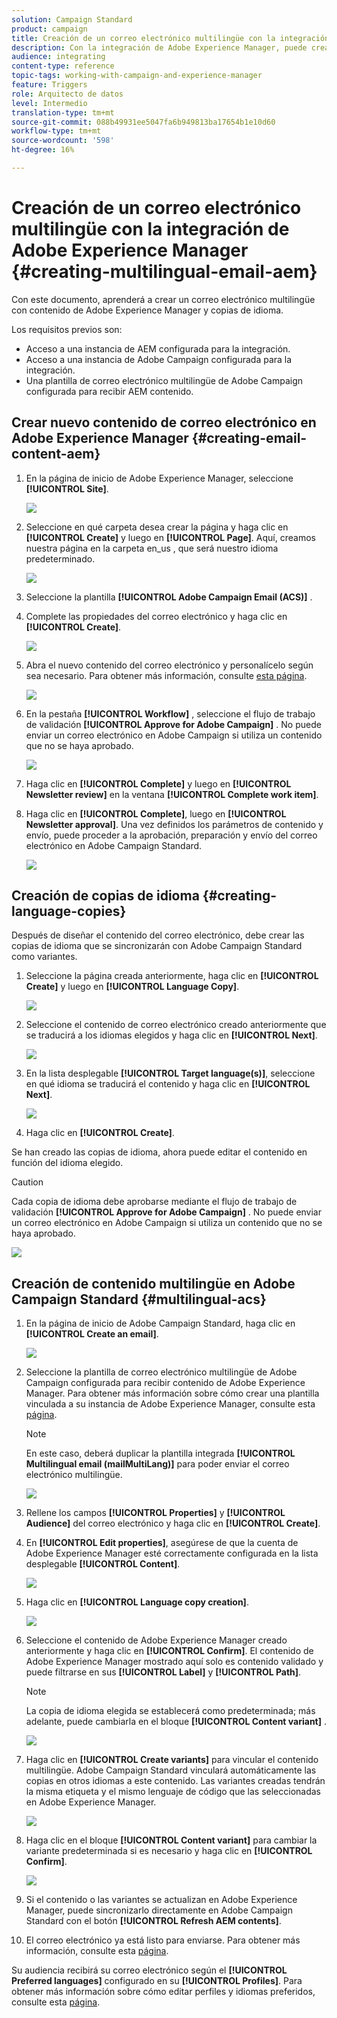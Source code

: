 ```yaml
---
solution: Campaign Standard
product: campaign
title: Creación de un correo electrónico multilingüe con la integración de Adobe Experience Manager.
description: Con la integración de Adobe Experience Manager, puede crear contenido directamente en AEM y utilizarlo posteriormente en Adobe Campaign.
audience: integrating
content-type: reference
topic-tags: working-with-campaign-and-experience-manager
feature: Triggers
role: Arquitecto de datos
level: Intermedio
translation-type: tm+mt
source-git-commit: 088b49931ee5047fa6b949813ba17654b1e10d60
workflow-type: tm+mt
source-wordcount: '598'
ht-degree: 16%

---
```



# Creación de un correo electrónico multilingüe con la integración de Adobe Experience Manager {#creating-multilingual-email-aem}

Con este documento, aprenderá a crear un correo electrónico multilingüe con contenido de Adobe Experience Manager y copias de idioma.

Los requisitos previos son:

* Acceso a una instancia de AEM configurada para la integración.
* Acceso a una instancia de Adobe Campaign configurada para la integración.
* Una plantilla de correo electrónico multilingüe de Adobe Campaign configurada para recibir AEM contenido.

## Crear nuevo contenido de correo electrónico en Adobe Experience Manager {#creating-email-content-aem}

1. En la página de inicio de Adobe Experience Manager, seleccione **[!UICONTROL Site]**.

   ![](assets/aem_acs_1.png)

1. Seleccione en qué carpeta desea crear la página y haga clic en **[!UICONTROL Create]** y luego en **[!UICONTROL Page]**. Aquí, creamos nuestra página en la carpeta en_us , que será nuestro idioma predeterminado.

   ![](assets/aem_acs_2.png)

1. Seleccione la plantilla **[!UICONTROL Adobe Campaign Email (ACS)]** .

1. Complete las propiedades del correo electrónico y haga clic en **[!UICONTROL Create]**.

   ![](assets/aem_acs_3.png)

1. Abra el nuevo contenido del correo electrónico y personalícelo según sea necesario. Para obtener más información, consulte [esta página](../../integrating/using/creating-email-experience-manager.md#editing-email-aem).

   ![](assets/aem_acs_4.png)

1. En la pestaña **[!UICONTROL Workflow]** , seleccione el flujo de trabajo de validación **[!UICONTROL Approve for Adobe Campaign]** . No puede enviar un correo electrónico en Adobe Campaign si utiliza un contenido que no se haya aprobado.

   ![](assets/aem_acs_7.png)

1. Haga clic en **[!UICONTROL Complete]** y luego en **[!UICONTROL Newsletter review]** en la ventana **[!UICONTROL Complete work item]**.

1. Haga clic en **[!UICONTROL Complete]**, luego en **[!UICONTROL Newsletter approval]**. Una vez definidos los parámetros de contenido y envío, puede proceder a la aprobación, preparación y envío del correo electrónico en Adobe Campaign Standard.

   ![](assets/aem_acs_8.png)

## Creación de copias de idioma {#creating-language-copies}

Después de diseñar el contenido del correo electrónico, debe crear las copias de idioma que se sincronizarán con Adobe Campaign Standard como variantes.

1. Seleccione la página creada anteriormente, haga clic en **[!UICONTROL Create]** y luego en **[!UICONTROL Language Copy]**.

   ![](assets/aem_acs_5.png)

1. Seleccione el contenido de correo electrónico creado anteriormente que se traducirá a los idiomas elegidos y haga clic en **[!UICONTROL Next]**.

   ![](assets/aem_acs_6.png)

1. En la lista desplegable **[!UICONTROL Target language(s)]**, seleccione en qué idioma se traducirá el contenido y haga clic en **[!UICONTROL Next]**.

   ![](assets/aem_acs_9.png)

1. Haga clic en **[!UICONTROL Create]**.

Se han creado las copias de idioma, ahora puede editar el contenido en función del idioma elegido.

>[!CAUTION]
>
>Cada copia de idioma debe aprobarse mediante el flujo de trabajo de validación **[!UICONTROL Approve for Adobe Campaign]** . No puede enviar un correo electrónico en Adobe Campaign si utiliza un contenido que no se haya aprobado.

![](assets/aem_acs_11.png)

## Creación de contenido multilingüe en Adobe Campaign Standard {#multilingual-acs}

1. En la página de inicio de Adobe Campaign Standard, haga clic en **[!UICONTROL Create an email]**.

   ![](assets/aem_acs_12.png)

1. Seleccione la plantilla de correo electrónico multilingüe de Adobe Campaign configurada para recibir contenido de Adobe Experience Manager. Para obtener más información sobre cómo crear una plantilla vinculada a su instancia de Adobe Experience Manager, consulte esta [página](../../integrating/using/configure-experience-manager.md#config-acs).

   >[!NOTE]
   >
   >En este caso, deberá duplicar la plantilla integrada **[!UICONTROL Multilingual email (mailMultiLang)]** para poder enviar el correo electrónico multilingüe.

   ![](assets/aem_acs_13.png)

1. Rellene los campos **[!UICONTROL Properties]** y **[!UICONTROL Audience]** del correo electrónico y haga clic en **[!UICONTROL Create]**.

1. En **[!UICONTROL Edit properties]**, asegúrese de que la cuenta de Adobe Experience Manager esté correctamente configurada en la lista desplegable **[!UICONTROL Content]**.

   ![](assets/aem_acs_20.png)

1. Haga clic en **[!UICONTROL Language copy creation]**.

   ![](assets/aem_acs_16.png)

1. Seleccione el contenido de Adobe Experience Manager creado anteriormente y haga clic en **[!UICONTROL Confirm]**. El contenido de Adobe Experience Manager mostrado aquí solo es contenido validado y puede filtrarse en sus **[!UICONTROL Label]** y **[!UICONTROL Path]**.

   >[!NOTE]
   >
   >La copia de idioma elegida se establecerá como predeterminada; más adelante, puede cambiarla en el bloque **[!UICONTROL Content variant]** .

   ![](assets/aem_acs_17.png)

1. Haga clic en **[!UICONTROL Create variants]** para vincular el contenido multilingüe. Adobe Campaign Standard vinculará automáticamente las copias en otros idiomas a este contenido. Las variantes creadas tendrán la misma etiqueta y el mismo lenguaje de código que las seleccionadas en Adobe Experience Manager.

   ![](assets/aem_acs_18.png)

1. Haga clic en el bloque **[!UICONTROL Content variant]** para cambiar la variante predeterminada si es necesario y haga clic en **[!UICONTROL Confirm]**.

   ![](assets/aem_acs_19.png)

1. Si el contenido o las variantes se actualizan en Adobe Experience Manager, puede sincronizarlo directamente en Adobe Campaign Standard con el botón **[!UICONTROL Refresh AEM contents]**.

1. El correo electrónico ya está listo para enviarse. Para obtener más información, consulte esta [página](../../sending/using/get-started-sending-messages.md).

Su audiencia recibirá su correo electrónico según el **[!UICONTROL Preferred languages]** configurado en su **[!UICONTROL Profiles]**. Para obtener más información sobre cómo editar perfiles y idiomas preferidos, consulte esta [página](../../audiences/using/editing-profiles.md).
